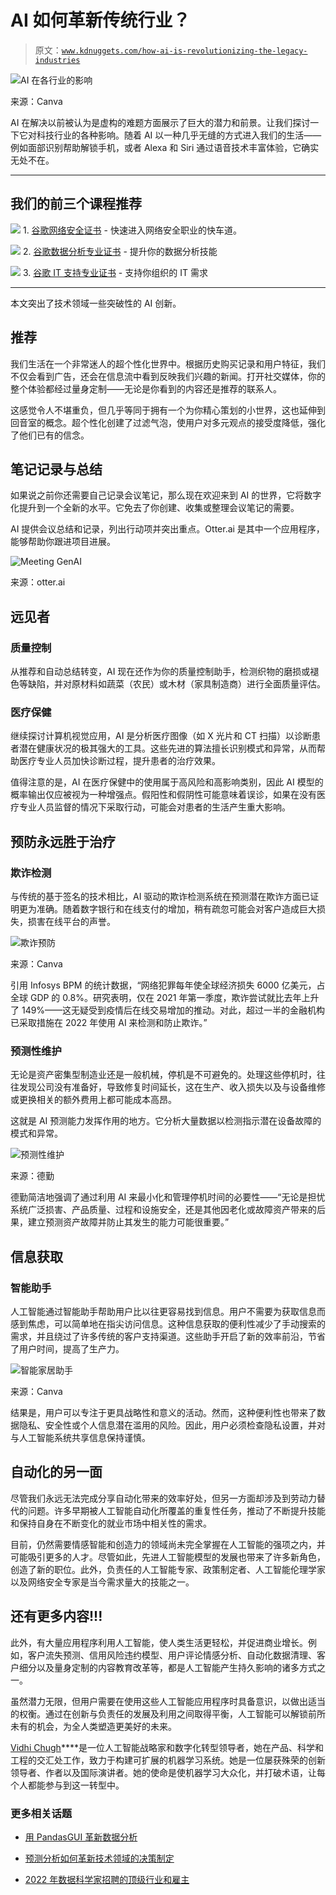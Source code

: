 # AI 如何革新传统行业？

> 原文：[`www.kdnuggets.com/how-ai-is-revolutionizing-the-legacy-industries`](https://www.kdnuggets.com/how-ai-is-revolutionizing-the-legacy-industries)

![AI 在各行业的影响](img/d5784134ae46244382d5934bb6f5f500.png)

来源：Canva

AI 在解决以前被认为是虚构的难题方面展示了巨大的潜力和前景。让我们探讨一下它对科技行业的各种影响。随着 AI 以一种几乎无缝的方式进入我们的生活——例如面部识别帮助解锁手机，或者 Alexa 和 Siri 通过语音技术丰富体验，它确实无处不在。

* * *

## 我们的前三个课程推荐

![](img/0244c01ba9267c002ef39d4907e0b8fb.png) 1\. [谷歌网络安全证书](https://www.kdnuggets.com/google-cybersecurity) - 快速进入网络安全职业的快车道。

![](img/e225c49c3c91745821c8c0368bf04711.png) 2\. [谷歌数据分析专业证书](https://www.kdnuggets.com/google-data-analytics) - 提升你的数据分析技能

![](img/0244c01ba9267c002ef39d4907e0b8fb.png) 3\. [谷歌 IT 支持专业证书](https://www.kdnuggets.com/google-itsupport) - 支持你组织的 IT 需求

* * *

本文突出了技术领域一些突破性的 AI 创新。

## 推荐

我们生活在一个非常迷人的超个性化世界中。根据历史购买记录和用户特征，我们不仅会看到广告，还会在信息流中看到反映我们兴趣的新闻。打开社交媒体，你的整个体验都经过量身定制——无论是你看到的内容还是推荐的联系人。

这感觉令人不堪重负，但几乎等同于拥有一个为你精心策划的小世界，这也延伸到回音室的概念。超个性化创建了过滤气泡，使用户对多元观点的接受度降低，强化了他们已有的信念。

## 笔记记录与总结

如果说之前你还需要自己记录会议笔记，那么现在欢迎来到 AI 的世界，它将数字化提升到一个全新的水平。它免去了你创建、收集或整理会议笔记的需要。

AI 提供会议总结和记录，列出行动项并突出重点。Otter.ai 是其中一个应用程序，能够帮助你跟进项目进展。

![Meeting GenAI](img/b66a595af7bf52384befed8b398022b8.png)

来源：otter.ai

## 远见者

### 质量控制

从推荐和自动总结转变，AI 现在还作为你的质量控制助手，检测织物的磨损或褪色等缺陷，并对原材料如蔬菜（农民）或木材（家具制造商）进行全面质量评估。

### 医疗保健

继续探讨计算机视觉应用，AI 是分析医疗图像（如 X 光片和 CT 扫描）以诊断患者潜在健康状况的极其强大的工具。这些先进的算法擅长识别模式和异常，从而帮助医疗专业人员加快诊断过程，提升患者的治疗效果。

值得注意的是，AI 在医疗保健中的使用属于高风险和高影响类别，因此 AI 模型的概率输出仅应被视为一种增强点。假阳性和假阴性可能意味着误诊，如果在没有医疗专业人员监督的情况下采取行动，可能会对患者的生活产生重大影响。

## 预防永远胜于治疗

### 欺诈检测

与传统的基于签名的技术相比，AI 驱动的欺诈检测系统在预测潜在欺诈方面已证明更为准确。随着数字银行和在线支付的增加，稍有疏忽可能会对客户造成巨大损失，损害在线平台的声誉。

![欺诈预防](img/2c63ae73745036ac681312ba4d7db914.png)

来源：Canva

引用 Infosys BPM 的统计数据，“网络犯罪每年使全球经济损失 6000 亿美元，占全球 GDP 的 0.8%。研究表明，仅在 2021 年第一季度，欺诈尝试就比去年上升了 149%——这无疑受到疫情后在线交易增加的推动。对此，超过一半的金融机构已采取措施在 2022 年使用 AI 来检测和防止欺诈。”

### 预测性维护

无论是资产密集型制造业还是一般机械，停机是不可避免的。处理这些停机时，往往发现公司没有准备好，导致修复时间延长，这在生产、收入损失以及与设备维修或更换相关的额外费用上都可能成本高昂。

这就是 AI 预测能力发挥作用的地方。它分析大量数据以检测指示潜在设备故障的模式和异常。

![预测性维护](img/44dafd75e5911f12f8016779cdfd7dc4.png)

来源：德勤

德勤简洁地强调了通过利用 AI 来最小化和管理停机时间的必要性——“无论是担忧系统广泛损害、产品质量、过程和设施安全，还是其他因老化或故障资产带来的后果，建立预测资产故障并防止其发生的能力可能很重要。”

## 信息获取

### 智能助手

人工智能通过智能助手帮助用户比以往更容易找到信息。用户不需要为获取信息而感到焦虑，可以简单地在指尖访问信息。这种信息获取的便利性减少了手动搜索的需求，并且绕过了许多传统的客户支持渠道。这些助手开启了新的效率前沿，节省了用户时间，提高了生产力。

![智能家居助手](img/59ca7fe17d619e16e2a36b01d7d0ee84.png)

来源：Canva

结果是，用户可以专注于更具战略性和意义的活动。然而，这种便利性也带来了数据隐私、安全性或个人信息潜在滥用的风险。因此，用户必须检查隐私设置，并对与人工智能系统共享信息保持谨慎。

## 自动化的另一面

尽管我们永远无法完成分享自动化带来的效率好处，但另一方面却涉及到劳动力替代的问题。许多早期被人工智能自动化所覆盖的重复性任务，推动了不断提升技能和保持自身在不断变化的就业市场中相关性的需求。

目前，仍然需要情感智能和创造力的领域尚未完全掌握在人工智能的强项之内，并可能吸引更多的人才。尽管如此，先进人工智能模型的发展也带来了许多新角色，创造了新的职位。此外，负责任的人工智能专家、政策制定者、人工智能伦理学家以及网络安全专家是当今需求量大的技能之一。

## 还有更多内容!!!

此外，有大量应用程序利用人工智能，使人类生活更轻松，并促进商业增长。例如，客户流失预测、信用风险违约模型、用户评论情感分析、自动化数据清理、客户细分以及量身定制的内容教育改革等，都是人工智能产生持久影响的诸多方式之一。

虽然潜力无限，但用户需要在使用这些人工智能应用程序时具备意识，以做出适当的权衡。通过在创新与负责任的发展及利用之间取得平衡，人工智能可以解锁前所未有的机会，为全人类塑造更美好的未来。

**[](https://vidhi-chugh.medium.com/)**[Vidhi Chugh](https://vidhi-chugh.medium.com/)****是一位人工智能战略家和数字化转型领导者，她在产品、科学和工程的交汇处工作，致力于构建可扩展的机器学习系统。她是一位屡获殊荣的创新领导者、作者以及国际演讲者。她的使命是使机器学习大众化，并打破术语，让每个人都能参与到这一转型中。

### 更多相关话题

+   [用 PandasGUI 革新数据分析](https://www.kdnuggets.com/2023/06/revolutionizing-data-analysis-pandasgui.html)

+   [预测分析如何革新技术领域的决策制定](https://www.kdnuggets.com/how-predictive-analytics-is-revolutionizing-decisionmaking-in-tech)

+   [2022 年数据科学家招聘的顶级行业和雇主](https://www.kdnuggets.com/2022/06/top-industries-employers-hiring-data-scientists-2022.html)
